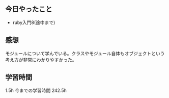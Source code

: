 ## 今日やったこと
- ruby入門8(途中まで)

## 感想
モジュールについて学んでいる。クラスやモジュール自体もオブジェクトという考え方が非常にわかりやすかった。

## 学習時間
1.5h 今までの学習時間 242.5h
